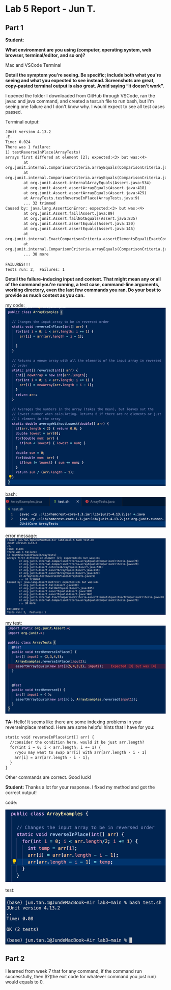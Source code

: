 # Lab 5 Report - Jun T.
## Part 1
**Student:**

**What environment are you using (computer, operating system, web browser, terminal/editor, and so on)?**

Mac and VSCode Terminal

**Detail the symptom you're seeing. Be specific; include both what you're seeing and what you expected to see instead. Screenshots are great, copy-pasted terminal output is also great. Avoid saying “it doesn't work”.**

I opened the folder I downloaded from GitHub through VSCode, ran the javac and java command, and created a test.sh file to run bash, but I'm seeing one failure and I don't know why. I would expect to see all test cases passed.

Terminal output: 
```
JUnit version 4.13.2
.E.
Time: 0.024
There was 1 failure:
1) testReverseInPlace(ArrayTests)
arrays first differed at element [2]; expected:<3> but was:<4>
        at org.junit.internal.ComparisonCriteria.arrayEquals(ComparisonCriteria.java:78)
        at org.junit.internal.ComparisonCriteria.arrayEquals(ComparisonCriteria.java:28)
        at org.junit.Assert.internalArrayEquals(Assert.java:534)
        at org.junit.Assert.assertArrayEquals(Assert.java:418)
        at org.junit.Assert.assertArrayEquals(Assert.java:429)
        at ArrayTests.testReverseInPlace(ArrayTests.java:9)
        ... 32 trimmed
Caused by: java.lang.AssertionError: expected:<3> but was:<4>
        at org.junit.Assert.fail(Assert.java:89)
        at org.junit.Assert.failNotEquals(Assert.java:835)
        at org.junit.Assert.assertEquals(Assert.java:120)
        at org.junit.Assert.assertEquals(Assert.java:146)
        at org.junit.internal.ExactComparisonCriteria.assertElementsEqual(ExactComparisonCriteria.java:8)
        at org.junit.internal.ComparisonCriteria.arrayEquals(ComparisonCriteria.java:76)
        ... 38 more

FAILURES!!!
Tests run: 2,  Failures: 1
```


**Detail the failure-inducing input and context. That might mean any or all of the command you're running, a test case, command-line arguments, working directory, even the last few commands you ran. Do your best to provide as much context as you can.**

my code:
![Image](mycode.png)

bash:
![Image](bash.png)

error message:
![Image](error.png)

my test:
![Image](test.png)



**TA:**
Hello! It seems like there are some indexing problems in your reverseinplace method. Here are some helpful hints that I have for you:
```
static void reverseInPlace(int[] arr) {
  //consider the condition here, would it be just arr.length?
  for(int i = 0; i < arr.length; i += 1) {
    //you may want to swap arr[i] with arr[arr.length - i - 1]
    arr[i] = arr[arr.length - i - 1];
  }
}
```
Other commands are correct. Good luck!

**Student:**
Thanks a lot for your response. I fixed my method and got the correct output!

code:

![Image](code.png)

test:

![Image](test1.png)


## Part 2
I learned from week 7 that for any command, if the command run successfully, then $?(the exit code for whatever command you just run) would equals to 0.
